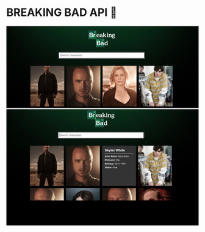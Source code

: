 # BREAKING BAD API 🧪

<div>
  <img src="public/preview-1.png"/>
</div>

<div>
  <img src="public/preview-2.png">
</div>
